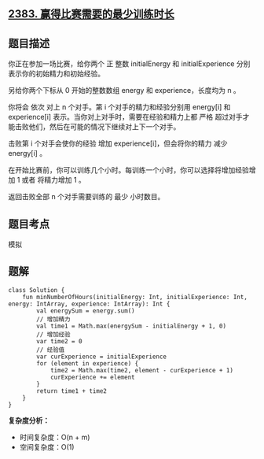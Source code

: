 ## [2383. 赢得比赛需要的最少训练时长](https://leetcode.cn/problems/minimum-hours-of-training-to-win-a-competition/description/)

## 题目描述

你正在参加一场比赛，给你两个 正 整数 initialEnergy 和 initialExperience 分别表示你的初始精力和初始经验。

另给你两个下标从 0 开始的整数数组 energy 和 experience，长度均为 n 。

你将会 依次 对上 n 个对手。第 i 个对手的精力和经验分别用 energy[i] 和 experience[i] 表示。当你对上对手时，需要在经验和精力上都 严格 超过对手才能击败他们，然后在可能的情况下继续对上下一个对手。

击败第 i 个对手会使你的经验 增加 experience[i]，但会将你的精力 减少  energy[i] 。

在开始比赛前，你可以训练几个小时。每训练一个小时，你可以选择将增加经验增加 1 或者 将精力增加 1 。

返回击败全部 n 个对手需要训练的 最少 小时数目。

## 题目考点

模拟

## 题解
 
```
class Solution {
    fun minNumberOfHours(initialEnergy: Int, initialExperience: Int, energy: IntArray, experience: IntArray): Int {
        val energySum = energy.sum()
        // 增加精力
        val time1 = Math.max(energySum - initialEnergy + 1, 0)
        // 增加经验
        var time2 = 0
        // 经验值
        var curExperience = initialExperience
        for (element in experience) {
            time2 = Math.max(time2, element - curExperience + 1)
            curExperience += element
        }
        return time1 + time2
    }
}
```

**复杂度分析：**

- 时间复杂度：O(n + m)
- 空间复杂度：O(1) 
